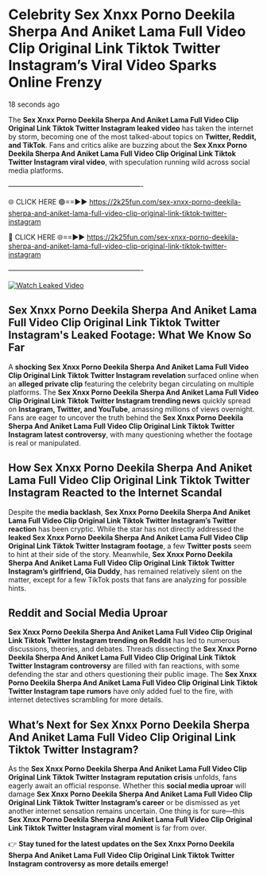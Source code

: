 # Celebrity Sex ️Xnxx ️Porno Deekila Sherpa And Aniket Lama Full Video Clip Original Link Tiktok Twitter Instagram’s Viral Video Sparks Online Frenzy

18 seconds ago

The **Sex ️Xnxx ️Porno Deekila Sherpa And Aniket Lama Full Video Clip Original Link Tiktok Twitter Instagram leaked video** has taken the internet by storm, becoming one of the most talked-about topics on **Twitter, Reddit, and TikTok**. Fans and critics alike are buzzing about the **Sex ️Xnxx ️Porno Deekila Sherpa And Aniket Lama Full Video Clip Original Link Tiktok Twitter Instagram viral video**, with speculation running wild across social media platforms.

———————————————————-

🌐 CLICK HERE 🟢==►► https://2k25fun.com/sex-️xnxx-️porno-deekila-sherpa-and-aniket-lama-full-video-clip-original-link-tiktok-twitter-instagram

🔴 CLICK HERE 🌐==►► https://2k25fun.com/sex-️xnxx-️porno-deekila-sherpa-and-aniket-lama-full-video-clip-original-link-tiktok-twitter-instagram

———————————————————-

[![Watch Leaked Video](https://miro.medium.com/v2/resize:fit:828/format:webp/1*cilzJN44JGOrTw9NJCrNHA.gif "Watch Leaked Video")](https://2k25fun.com/sex-️xnxx-️porno-deekila-sherpa-and-aniket-lama-full-video-clip-original-link-tiktok-twitter-instagram)

## **Sex ️Xnxx ️Porno Deekila Sherpa And Aniket Lama Full Video Clip Original Link Tiktok Twitter Instagram's Leaked Footage: What We Know So Far**  
A **shocking Sex ️Xnxx ️Porno Deekila Sherpa And Aniket Lama Full Video Clip Original Link Tiktok Twitter Instagram revelation** surfaced online when an **alleged private clip** featuring the celebrity began circulating on multiple platforms. The **Sex ️Xnxx ️Porno Deekila Sherpa And Aniket Lama Full Video Clip Original Link Tiktok Twitter Instagram trending news** quickly spread on **Instagram, Twitter, and YouTube**, amassing millions of views overnight. Fans are eager to uncover the truth behind the **Sex ️Xnxx ️Porno Deekila Sherpa And Aniket Lama Full Video Clip Original Link Tiktok Twitter Instagram latest controversy**, with many questioning whether the footage is real or manipulated.  

## **How Sex ️Xnxx ️Porno Deekila Sherpa And Aniket Lama Full Video Clip Original Link Tiktok Twitter Instagram Reacted to the Internet Scandal**  
Despite the **media backlash**, **Sex ️Xnxx ️Porno Deekila Sherpa And Aniket Lama Full Video Clip Original Link Tiktok Twitter Instagram’s Twitter reaction** has been cryptic. While the star has not directly addressed the **leaked Sex ️Xnxx ️Porno Deekila Sherpa And Aniket Lama Full Video Clip Original Link Tiktok Twitter Instagram footage**, a few **Twitter posts** seem to hint at their side of the story. Meanwhile, **Sex ️Xnxx ️Porno Deekila Sherpa And Aniket Lama Full Video Clip Original Link Tiktok Twitter Instagram’s girlfriend, Gia Duddy**, has remained relatively silent on the matter, except for a few TikTok posts that fans are analyzing for possible hints.  

## **Reddit and Social Media Uproar**  
**Sex ️Xnxx ️Porno Deekila Sherpa And Aniket Lama Full Video Clip Original Link Tiktok Twitter Instagram trending on Reddit** has led to numerous discussions, theories, and debates. Threads dissecting the **Sex ️Xnxx ️Porno Deekila Sherpa And Aniket Lama Full Video Clip Original Link Tiktok Twitter Instagram controversy** are filled with fan reactions, with some defending the star and others questioning their public image. The **Sex ️Xnxx ️Porno Deekila Sherpa And Aniket Lama Full Video Clip Original Link Tiktok Twitter Instagram tape rumors** have only added fuel to the fire, with internet detectives scrambling for more details.  

## **What’s Next for Sex ️Xnxx ️Porno Deekila Sherpa And Aniket Lama Full Video Clip Original Link Tiktok Twitter Instagram?**  
As the **Sex ️Xnxx ️Porno Deekila Sherpa And Aniket Lama Full Video Clip Original Link Tiktok Twitter Instagram reputation crisis** unfolds, fans eagerly await an official response. Whether this **social media uproar** will damage **Sex ️Xnxx ️Porno Deekila Sherpa And Aniket Lama Full Video Clip Original Link Tiktok Twitter Instagram’s career** or be dismissed as yet another internet sensation remains uncertain. One thing is for sure—this **Sex ️Xnxx ️Porno Deekila Sherpa And Aniket Lama Full Video Clip Original Link Tiktok Twitter Instagram viral moment** is far from over.  

👉 **Stay tuned for the latest updates on the Sex ️Xnxx ️Porno Deekila Sherpa And Aniket Lama Full Video Clip Original Link Tiktok Twitter Instagram controversy as more details emerge!**  